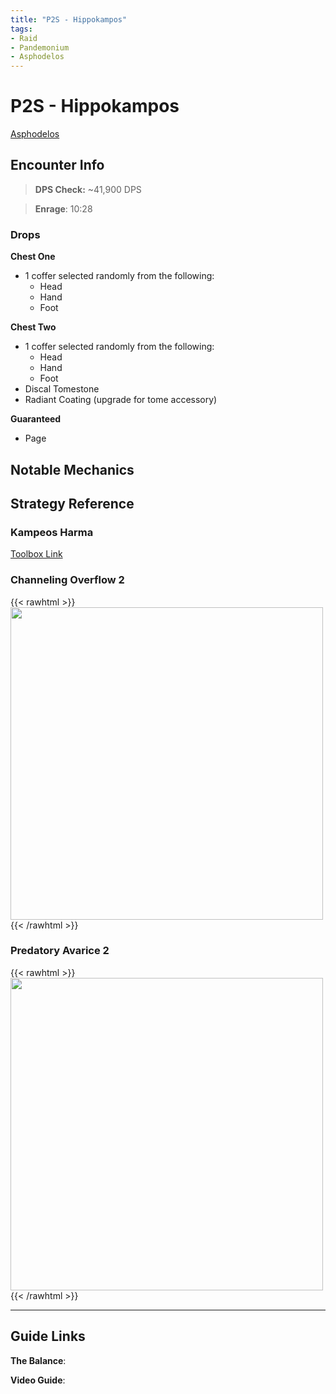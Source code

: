 ```yaml
---
title: "P2S - Hippokampos"
tags:
- Raid
- Pandemonium
- Asphodelos
---
```

# P2S - Hippokampos
[Asphodelos](notes/Asphodelos.md)

## Encounter Info

>**DPS Check:** ~41,900 DPS

>**Enrage**: 10:28

### Drops
**Chest One**
- 1 coffer selected randomly from the following:
	- Head
	- Hand
	- Foot
	
**Chest Two**
- 1 coffer selected randomly from the following:
	- Head
	- Hand
	- Foot
- Discal Tomestone
- Radiant Coating (upgrade for tome accessory)

**Guaranteed**
- Page

## Notable Mechanics


## Strategy Reference

### Kampeos Harma
[Toolbox Link](https://ff14.toolboxgaming.space/?id=677343458141461&preview=1)

### Channeling Overflow 2
{{< rawhtml >}}
<img src="/quartz/notes/images/flow2.jpg" width="500">
{{< /rawhtml >}}

### Predatory Avarice 2
{{< rawhtml >}}
<img src="/quartz/notes/images/avarice2.jpg" width="500px">
{{< /rawhtml >}}

---

## Guide Links
**The Balance**: 

**Video Guide**:
